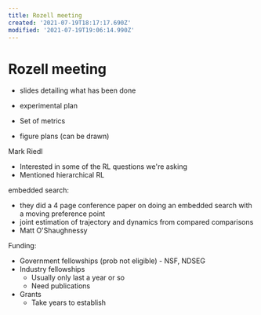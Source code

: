 ```yaml
---
title: Rozell meeting
created: '2021-07-19T18:17:17.690Z'
modified: '2021-07-19T19:06:14.990Z'
---
```


# Rozell meeting

- slides detailing what has been done

- experimental plan
- Set of metrics
- figure plans (can be drawn)

Mark Riedl
- Interested in some of the RL questions we're asking
- Mentioned hierarchical RL

embedded search:
- they did a 4 page conference paper on doing an embedded search with a moving preference point
- joint estimation of trajectory and dynamics from compared comparisons
- Matt O'Shaughnessy

Funding:
- Government fellowships (prob not eligible) - NSF, NDSEG
- Industry fellowships
  - Usually only last a year or so
  - Need publications
- Grants
  - Take years to establish 

